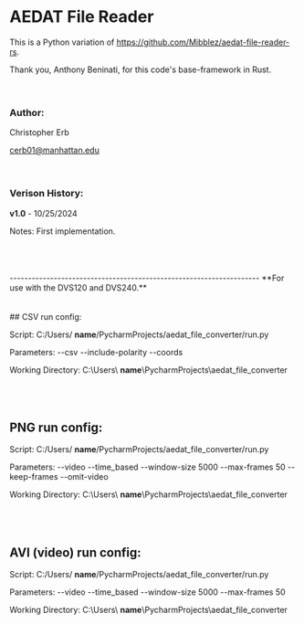 
# AEDAT File Reader

This is a Python variation of https://github.com/Mibblez/aedat-file-reader-rs.

Thank you, Anthony Beninati, for this code's base-framework in Rust.
<br />
<br />
<br />

### Author: 

Christopher Erb

cerb01@manhattan.edu
<br />
<br />
<br />

### Verison History: 

**v1.0** - 10/25/2024

Notes: First implementation.

<br />
<br />
<br />
--------------------------------------------------------------------
**For use with the DVS120 and DVS240.**
<br />
<br />
<br />
## CSV run config:

Script: C:/Users/ **name**/PycharmProjects/aedat_file_converter/run.py

Parameters: --csv --include-polarity --coords

Working Directory: C:\Users\ **name**\PycharmProjects\aedat_file_converter
<br />
<br />
<br />
<br />
## PNG run config:

Script: C:/Users/ **name**/PycharmProjects/aedat_file_converter/run.py

Parameters: --video --time_based --window-size 5000 --max-frames 50 --keep-frames --omit-video

Working Directory: C:\Users\ **name**\PycharmProjects\aedat_file_converter
<br />
<br />
<br />
<br />
## AVI (video) run config:

Script: C:/Users/ **name**/PycharmProjects/aedat_file_converter/run.py

Parameters: --video --time_based --window-size 5000 --max-frames 50

Working Directory: C:\Users\ **name**\PycharmProjects\aedat_file_converter

